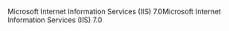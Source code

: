 <span data-ttu-id="560ac-101">Microsoft Internet Information Services (IIS) 7.0</span><span class="sxs-lookup"><span data-stu-id="560ac-101">Microsoft Internet Information Services (IIS) 7.0</span></span>